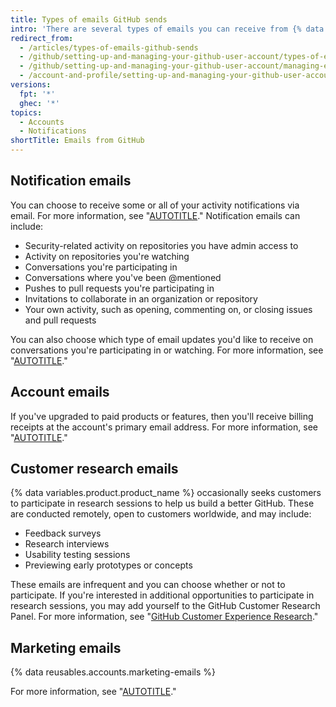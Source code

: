 ```yaml
---
title: Types of emails GitHub sends
intro: 'There are several types of emails you can receive from {% data variables.product.product_name %}, including notifications, account information, customer research invitations, and marketing communications.'
redirect_from:
  - /articles/types-of-emails-github-sends
  - /github/setting-up-and-managing-your-github-user-account/types-of-emails-github-sends
  - /github/setting-up-and-managing-your-github-user-account/managing-email-preferences/types-of-emails-github-sends
  - /account-and-profile/setting-up-and-managing-your-github-user-account/managing-email-preferences/types-of-emails-github-sends
versions:
  fpt: '*'
  ghec: '*'
topics:
  - Accounts
  - Notifications
shortTitle: Emails from GitHub
---
```

## Notification emails

You can choose to receive some or all of your activity notifications via email. For more information, see "[AUTOTITLE](/account-and-profile/managing-subscriptions-and-notifications-on-github/setting-up-notifications/about-notifications)." Notification emails can include:

* Security-related activity on repositories you have admin access to
* Activity on repositories you're watching
* Conversations you're participating in
* Conversations where you've been @mentioned
* Pushes to pull requests you're participating in
* Invitations to collaborate in an organization or repository
* Your own activity, such as opening, commenting on, or closing issues and pull requests

You can also choose which type of email updates you'd like to receive on conversations you're participating in or watching. For more information, see "[AUTOTITLE](/account-and-profile/managing-subscriptions-and-notifications-on-github/setting-up-notifications/configuring-notifications)."

## Account emails

If you've upgraded to paid products or features, then you'll receive billing receipts at the account's primary email address. For more information, see "[AUTOTITLE](/billing/managing-your-github-billing-settings/setting-your-billing-email)."

## Customer research emails

{% data variables.product.product_name %} occasionally seeks customers to participate in research sessions to help us build a better GitHub. These are conducted remotely, open to customers worldwide, and may include:

* Feedback surveys
* Research interviews
* Usability testing sessions
* Previewing early prototypes or concepts

These emails are infrequent and you can choose whether or not to participate. If you're interested in additional opportunities to participate in research sessions, you may add yourself to the GitHub Customer Research Panel. For more information, see "[GitHub Customer Experience Research](https://cxr.github.com)."

## Marketing emails

{% data reusables.accounts.marketing-emails %}

For more information, see "[AUTOTITLE](/account-and-profile/setting-up-and-managing-your-personal-account-on-github/managing-email-preferences/managing-marketing-emails-from-github)."
